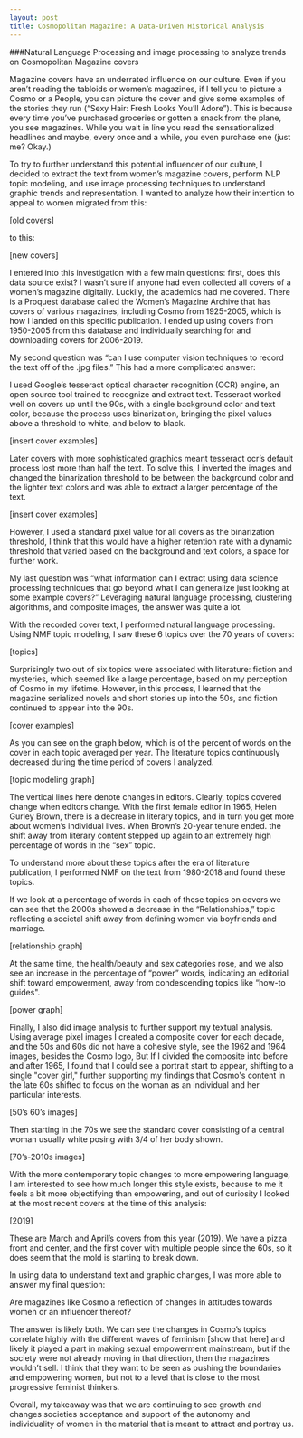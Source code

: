 ```yaml
---
layout: post
title: Cosmopolitan Magazine: A Data-Driven Historical Analysis
---
```



###Natural Language Processing and image processing to analyze trends on Cosmopolitan Magazine covers

Magazine covers have an underrated influence on our culture. Even if you aren’t reading the tabloids or women’s magazines, if I tell you to picture a Cosmo or a People, you can picture the cover and give some examples of the stories they run (“Sexy Hair: Fresh Looks You’ll Adore”). This is because every time you’ve purchased groceries or gotten a snack from the plane, you see magazines. While you wait in line you read the sensationalized headlines and maybe, every once and a while, you even purchase one (just me? Okay.)

To try to further understand this potential influencer of our culture, I decided to extract the text from women’s magazine covers, perform NLP topic modeling, and use image processing techniques to understand graphic trends and representation. I wanted to analyze how their intention to appeal to women migrated from this:

[old covers]

to this:

[new covers] 

I entered into this investigation with a few main questions: first, does this data source exist? I wasn’t sure if anyone had even collected all covers of a women’s magazine digitally. Luckily, the academics had me covered. There is a Proquest database called the Women’s Magazine Archive that has covers of various magazines, including Cosmo from 1925-2005, which is how I landed on this specific publication. I ended up using covers from 1950-2005 from this database and individually searching for and downloading covers for 2006-2019.

My second question was “can I use computer vision techniques to record the text off of the .jpg files.” This had a more complicated answer:

I used Google’s tesseract optical character recognition (OCR) engine, an open source tool trained to recognize and extract text. Tesseract worked well on covers up until the 90s, with a single background color and text color, because the process uses binarization, bringing the pixel values above a threshold to white, and below to black.

[insert cover examples]

Later covers with more sophisticated graphics meant tesseract ocr’s default process lost more than half the text. To solve this, I inverted the images and changed the binarization threshold to be between the background color and the lighter text colors and was able to extract a larger percentage of the text.

[insert cover examples]

However, I used a standard pixel value for all covers as the binarization threshold, I think that this would have a higher retention rate with a dynamic threshold that varied based on the background and text colors, a space for further work.

My last question was “what information can I extract using data science processing techniques that go beyond what I can generalize just looking at some example covers?” Leveraging natural language processing, clustering algorithms, and composite images, the answer was quite a lot. 

With the recorded cover text, I performed natural language processing. Using NMF topic modeling, I saw these 6 topics over the 70 years of covers:

[topics]

Surprisingly two out of six topics were associated with literature: fiction and mysteries, which seemed like a large percentage, based on my perception of Cosmo in my lifetime. However, in this process, I learned that the magazine serialized novels and short stories up into the 50s, and fiction continued to appear into the 90s.

[cover examples]

As you can see on the graph below, which is of the percent of words on the cover in each topic averaged per year. The literature topics continuously decreased during the time period of covers I analyzed.

[topic modeling graph]

The vertical lines here denote changes in editors. Clearly, topics covered change when editors change. With the first female editor in 1965, Helen Gurley Brown, there is a decrease in literary topics, and in turn you get more about women’s individual lives. When Brown’s 20-year tenure ended. the shift away from literary content stepped up again to an extremely high percentage of words in the “sex” topic.

To understand more about these topics after the era of literature publication, I performed NMF on the text from 1980-2018 and found these topics.

If we look at a percentage of words in each of these topics on covers we can see that the 2000s showed a decrease in the “Relationships,” topic reflecting a societal shift away from defining women via boyfriends and marriage.

[relationship graph]

At the same time, the health/beauty and sex categories rose, and we also see an increase in the percentage of “power” words, indicating an editorial shift toward empowerment, away from condescending topics like “how-to guides".

[power graph]

Finally, I also did image analysis to further support my textual analysis. Using average pixel images I created a composite cover for each decade, and the 50s and 60s did not have a cohesive style, see the 1962 and 1964 images, besides the Cosmo logo, But If I divided the composite into before and after 1965, I found that I could see a portrait start to appear, shifting to a single "cover girl," further supporting my findings that Cosmo's content in the late 60s shifted to focus on the woman as an individual and her particular interests.

[50’s 60’s images]

Then starting in the 70s we see the standard cover consisting of a central woman usually white posing with 3/4 of her body shown.

[70’s-2010s images] 

With the more contemporary topic changes to more empowering language, I am interested to see how much longer this style exists, because to me it feels a bit more objectifying than empowering, and out of curiosity I looked at the most recent covers at the time of this analysis:

[2019]

These are March and April’s covers from this year (2019). We have a pizza front and center, and the first cover with multiple people since the 60s, so it does seem that the mold is starting to break down.

In using data to understand text and graphic changes, I was more able to answer my final question:

Are magazines like Cosmo a reflection of changes in attitudes towards women or an influencer thereof?

The answer is likely both. We can see the changes in Cosmo’s topics correlate highly with the different waves of feminism [show that here] and likely it played a part in making sexual empowerment mainstream, but if the society were not already moving in that direction, then the magazines wouldn’t sell. I think that they want to be seen as pushing the boundaries and empowering women, but not to a level that is close to the most progressive feminist thinkers.

Overall, my takeaway was that we are continuing to see growth and changes societies acceptance and support of the autonomy and individuality of women in the material that is meant to attract and portray us.
